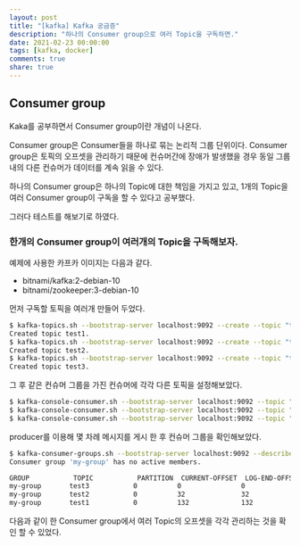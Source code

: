 ```yaml
---
layout: post
title: "[kafka] Kafka 궁금증"
description: "하나의 Consumer group으로 여러 Topic을 구독하면."
date: 2021-02-23 00:00:00
tags: [kafka, docker]
comments: true
share: true
---
```


## Consumer group

Kaka를 공부하면서 Consumer group이란 개념이 나온다.

Consumer group은 Consumer들을 하나로 묶는 논리적 그룹 단위이다. Consumer group은 토픽의 오프셋을 관리하기 때문에 컨슈머간에 장애가 발생했을 경우 동일 그룹 내의 다른  컨슈머가 데이터를 계속 읽을 수 있다.

하나의 Consumer group은 하나의 Topic에 대한 책임을 가지고 있고, 1개의 Topic을 여러 Consumer group이 구독을 할 수 있다고 공부했다.

그러다 테스트를 해보기로 하였다.

### 한개의 Consumer group이 여러개의 Topic을 구독해보자.

예제에 사용한 카프카 이미지는 다음과 같다.

- bitnami/kafka:2-debian-10
- bitnami/zookeeper:3-debian-10

먼저 구독할 토픽을 여러개 만들어 두었다.

```bash
$ kafka-topics.sh --bootstrap-server localhost:9092 --create --topic "test1" --partitions 1 --replication-factor 1
Created topic test1.
$ kafka-topics.sh --bootstrap-server localhost:9092 --create --topic "test2" --partitions 1 --replication-factor 1
Created topic test2.
$ kafka-topics.sh --bootstrap-server localhost:9092 --create --topic "test3" --partitions 1 --replication-factor 1
Created topic test3.
```

그 후 같은 컨슈머 그룹을 가진 컨슈머에 각각 다른 토픽을 설정해보았다.

```bash
$ kafka-console-consumer.sh --bootstrap-server localhost:9092 --topic "test1" --group "my-group"
$ kafka-console-consumer.sh --bootstrap-server localhost:9092 --topic "test2" --group "my-group"
$ kafka-console-consumer.sh --bootstrap-server localhost:9092 --topic "test3" --group "my-group"
```

producer를 이용해 몇 차례 메시지를 게시 한 후 컨슈머 그룹을 확인해보았다.

```bash
$ kafka-consumer-groups.sh --bootstrap-server localhost:9092 --describe --group my-group
Consumer group 'my-group' has no active members.

GROUP           TOPIC           PARTITION  CURRENT-OFFSET  LOG-END-OFFSET  LAG             CONSUMER-ID     HOST            CLIENT-ID
my-group       test3           0          0               0               0               -               -               -
my-group       test2           0          32              32              0               -               -               -
my-group       test1           0          132             132             0               -               -               -
```

다음과 같이 한 Consumer group에서 여러 Topic의 오프셋을 각각 관리하는 것을 확인 할 수 있었다.
